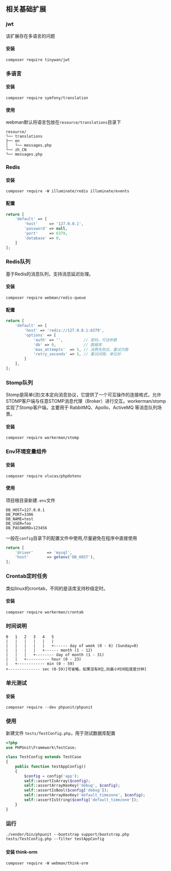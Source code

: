## 相关基础扩展

### jwt
该扩展存在多语言的问题
#### 安装
```Shell
composer require tinywan/jwt

```
### 多语言
#### 安装
```shell
composer require symfony/translation
```
#### 使用
webman默认将语言包放在`resource/translations`目录下
```
resource/
└── translations
├── en
│   └── messages.php
└── zh_CN
└── messages.php
```
### Redis
#### 安装
```shell
composer require -W illuminate/redis illuminate/events
```
#### 配置
```php
return [
    'default' => [
        'host'     => '127.0.0.1',
        'password' => null,
        'port'     => 6379,
        'database' => 0,
    ]
];
```
### Redis队列
基于Redis的消息队列，支持消息延迟处理。
#### 安装
```shell
composer require webman/redis-queue
```
#### 配置
```php
return [
    'default' => [
        'host' => 'redis://127.0.0.1:6379',
        'options' => [
            'auth' => '',         // 密码，可选参数
            'db' => 0,            // 数据库
            'max_attempts'  => 5, // 消费失败后，重试次数
            'retry_seconds' => 5, // 重试间隔，单位秒
        ]
    ],
];
```

### Stomp队列
Stomp是简单(流)文本定向消息协议，它提供了一个可互操作的连接格式，允许STOMP客户端与任意STOMP消息代理（Broker）进行交互。workerman/stomp实现了Stomp客户端，主要用于 RabbitMQ、Apollo、ActiveMQ 等消息队列场景。
#### 安装
```shell
composer require workerman/stomp
```

### Env环境变量组件
#### 安装
```shell
composer require vlucas/phpdotenv
```
#### 使用
项目根目录新建`.env`文件
```dotenv
DB_HOST=127.0.0.1
DB_PORT=3306
DB_NAME=test
DB_USER=foo
DB_PASSWORD=123456
```
一般在`config`目录下的配置文件中使用,尽量避免在程序中直接使用
```php
return [
    'driver'      => 'mysql',
    'host'        => getenv('DB_HOST'),
];
```

### Crontab定时任务
类似linux的crontab，不同的是该库支持秒级定时。
#### 安装
```shell
composer require workerman/crontab
```
### 时间说明
```
0   1   2   3   4   5
|   |   |   |   |   |
|   |   |   |   |   +------ day of week (0 - 6) (Sunday=0)
|   |   |   |   +------ month (1 - 12)
|   |   |   +-------- day of month (1 - 31)
|   |   +---------- hour (0 - 23)
|   +------------ min (0 - 59)
+-------------- sec (0-59)[可省略，如果没有0位,则最小时间粒度是分钟]
```

### 单元测试
#### 安装
```shell
composer require --dev phpunit/phpunit
```
### 使用
新建文件 `tests/TestConfig.php`，用于测试数据库配置
```php
<?php
use PHPUnit\Framework\TestCase;

class TestConfig extends TestCase
{
    public function testAppConfig()
    {
        $config = config('app');
        self::assertIsArray($config);
        self::assertArrayHasKey('debug', $config);
        self::assertIsBool($config['debug']);
        self::assertArrayHasKey('default_timezone', $config);
        self::assertIsString($config['default_timezone']);
    }
}
```
### 运行
```shell
./vendor/bin/phpunit --bootstrap support/bootstrap.php tests/TestConfig.php --filter testAppConfig
```

### 
#### 安装 think-orm
```shell
composer require -W webman/think-orm
```